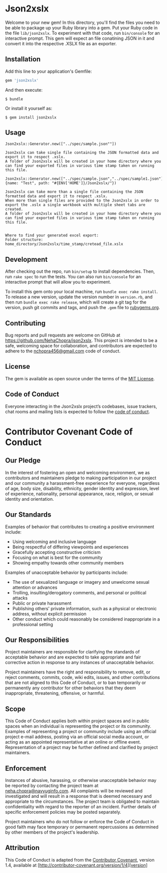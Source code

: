 # Json2xslx

Welcome to your new gem! In this directory, you'll find the files you need to be able to package up your Ruby library into a gem. Put your Ruby code in the file `lib/json2xslx`. To experiment with that code, run `bin/console` for an interactive prompt.
This gem will expect an file conatining JSON in it and convert it into the respective .XSLX file as an exporter.

## Installation

Add this line to your application's Gemfile:

```ruby
gem 'json2xslx'
```

And then execute:

    $ bundle

Or install it yourself as:

    $ gem install json2xslx

## Usage

```
Json2xslx::Generator.new(["../spec/sample.json""])

Json2xslx can take single file containing the JSON formatted data and export it to respect .xslx.
A folder of Json2xslx will be created in your home directory where you can find your exported files in various time stamp taken on running this file.

Json2xslx::Generator.new(["../spec/sample.json","../spec/sample1.json"], {name: "Test", path: "#{ENV['HOME']}/Json2xslx/"})

Json2xslx can take more than a single file containing the JSON formatted data and export it to respect .xslx.
When more than single files are provided to the Json2xslx in order to export the .xslx a single workbook with multiple sheet tabs are created.
A folder of Json2xslx will be created in your home directory where you can find your exported files in various time stamp taken on running this file.


Where to find your generated excel export:
Folder structure: home_directory/Json2xslx/time_stamp/cretead_file.xslx
```

## Development

After checking out the repo, run `bin/setup` to install dependencies. Then, run `rake spec` to run the tests. You can also run `bin/console` for an interactive prompt that will allow you to experiment.

To install this gem onto your local machine, run `bundle exec rake install`. To release a new version, update the version number in `version.rb`, and then run `bundle exec rake release`, which will create a git tag for the version, push git commits and tags, and push the `.gem` file to [rubygems.org](https://rubygems.org).

## Contributing

Bug reports and pull requests are welcome on GitHub at https://github.com/NehaChopra/json2xslx. This project is intended to be a safe, welcoming space for collaboration, and contributors are expected to adhere to the [nchopra456@gmail.com](https://github.com/NehaChopra/) code of conduct.

## License

The gem is available as open source under the terms of the [MIT License](http://opensource.org/licenses/MIT).

## Code of Conduct

Everyone interacting in the Json2xslx project’s codebases, issue trackers, chat rooms and mailing lists is expected to follow the [code of conduct](https://github.com/NehaChopra/json2xslx).
# Contributor Covenant Code of Conduct

## Our Pledge

In the interest of fostering an open and welcoming environment, we as
contributors and maintainers pledge to making participation in our project and
our community a harassment-free experience for everyone, regardless of age, body
size, disability, ethnicity, gender identity and expression, level of experience,
nationality, personal appearance, race, religion, or sexual identity and
orientation.

## Our Standards

Examples of behavior that contributes to creating a positive environment
include:

* Using welcoming and inclusive language
* Being respectful of differing viewpoints and experiences
* Gracefully accepting constructive criticism
* Focusing on what is best for the community
* Showing empathy towards other community members

Examples of unacceptable behavior by participants include:

* The use of sexualized language or imagery and unwelcome sexual attention or
advances
* Trolling, insulting/derogatory comments, and personal or political attacks
* Public or private harassment
* Publishing others' private information, such as a physical or electronic
  address, without explicit permission
* Other conduct which could reasonably be considered inappropriate in a
  professional setting

## Our Responsibilities

Project maintainers are responsible for clarifying the standards of acceptable
behavior and are expected to take appropriate and fair corrective action in
response to any instances of unacceptable behavior.

Project maintainers have the right and responsibility to remove, edit, or
reject comments, commits, code, wiki edits, issues, and other contributions
that are not aligned to this Code of Conduct, or to ban temporarily or
permanently any contributor for other behaviors that they deem inappropriate,
threatening, offensive, or harmful.

## Scope

This Code of Conduct applies both within project spaces and in public spaces
when an individual is representing the project or its community. Examples of
representing a project or community include using an official project e-mail
address, posting via an official social media account, or acting as an appointed
representative at an online or offline event. Representation of a project may be
further defined and clarified by project maintainers.

## Enforcement

Instances of abusive, harassing, or otherwise unacceptable behavior may be
reported by contacting the project team at neha.chopra@navyuginfo.com. All
complaints will be reviewed and investigated and will result in a response that
is deemed necessary and appropriate to the circumstances. The project team is
obligated to maintain confidentiality with regard to the reporter of an incident.
Further details of specific enforcement policies may be posted separately.

Project maintainers who do not follow or enforce the Code of Conduct in good
faith may face temporary or permanent repercussions as determined by other
members of the project's leadership.

## Attribution

This Code of Conduct is adapted from the [Contributor Covenant][homepage], version 1.4,
available at [http://contributor-covenant.org/version/1/4][version]

[homepage]: http://contributor-covenant.org
[version]: http://contributor-covenant.org/version/1/4/
